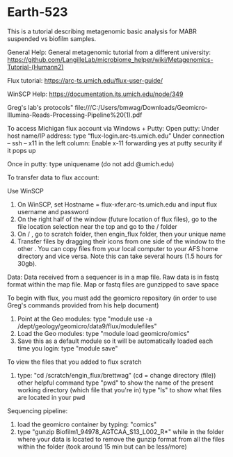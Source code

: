 # Earth-523
This is a tutorial describing metagenomic basic analysis for MABR suspended vs biofilm samples.

General Help:
General metagenomic tutorial from a different university: https://github.com/LangilleLab/microbiome_helper/wiki/Metagenomics-Tutorial-(Humann2)

Flux tutorial: https://arc-ts.umich.edu/flux-user-guide/

WinSCP Help: https://documentation.its.umich.edu/node/349

Greg's lab's protocols" file:///C:/Users/bmwag/Downloads/Geomicro-Illumina-Reads-Processing-Pipeline%20(1).pdf





To access Michigan flux account via Windows + Putty:
Open putty:
Under host name/IP address: type “flux-login.arc-ts.umich.edu”
Under connection – ssh – x11 in the left column: Enable x-11 forwarding
yes at putty security if it pops up

Once in putty: type uniquename (do not add @umich.edu)


To transfer data to flux account:

Use WinSCP
1. On WinSCP, set Hostname = flux-xfer.arc-ts.umich.edu and input flux username and password
2. On the right half of the window (future location of flux files), go to the file location selection near the top and go to the / <root> folder
3. On / <root>, go to scratch folder, then engin_flux folder, then your unique name  
4. Transfer files by dragging their icons from one side of the window to the other . You can copy files from your local computer to your AFS home directory and vice versa. Note this can take several hours (1.5 hours for 30gb).

Data:
Data received from a sequencer is in a map file.  Raw data is in fastq format within the map file.  Map or fastq files are gunzipped to save space


To begin with flux, you must add the geomicro repository (in order to use Greg's commands provided from his help document)
1. Point at the Geo modules: type "module use -a /dept/geology/geomicro/data9/flux/modulefiles"
2. Load the Geo modules: type "module load geomicro/omics"
3. Save this as a default module so it will be automatically loaded each time you login: type "module save"

To view the files that you added to flux scratch
1. type: "cd /scratch/engin_flux/brettwag" (cd = change directory (file))
    other helpful command type "pwd" to show the name of the present working directory (which file that you're in)
                          type "ls" to show what files are located in your pwd

Sequencing pipeline:
1. load the geomicro container by typing: "comics"
2. type "gunzip Biofilm1_94978_AGTCAA_S13_L002_R*" while in the folder where your data is located to remove the gunzip format from all the files within the folder (took around 15 min but can be less/more)


                       
    


